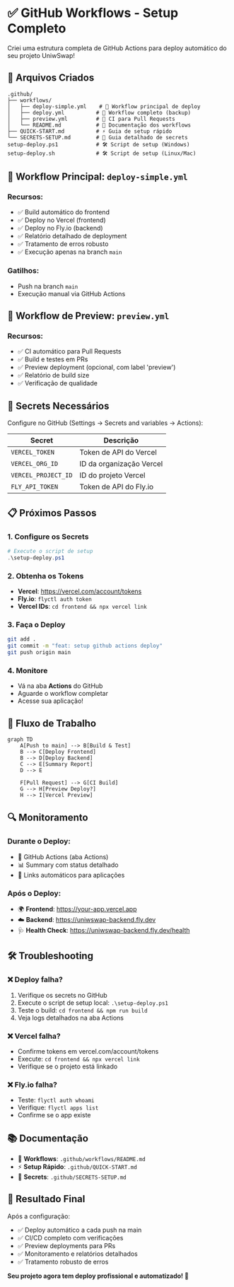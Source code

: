 # ✅ GitHub Workflows - Setup Completo

Criei uma estrutura completa de GitHub Actions para deploy automático do seu projeto UniwSwap!

## 📁 Arquivos Criados

```
.github/
├── workflows/
│   ├── deploy-simple.yml    # 🚀 Workflow principal de deploy
│   ├── deploy.yml          # 🔧 Workflow completo (backup)
│   ├── preview.yml         # 🔧 CI para Pull Requests
│   └── README.md           # 📖 Documentação dos workflows
├── QUICK-START.md          # ⚡ Guia de setup rápido
└── SECRETS-SETUP.md        # 🔐 Guia detalhado de secrets
setup-deploy.ps1            # 🛠️ Script de setup (Windows)
setup-deploy.sh             # 🛠️ Script de setup (Linux/Mac)
```

## 🚀 Workflow Principal: `deploy-simple.yml`

### Recursos:
- ✅ Build automático do frontend
- ✅ Deploy no Vercel (frontend)
- ✅ Deploy no Fly.io (backend)
- ✅ Relatório detalhado de deployment
- ✅ Tratamento de erros robusto
- ✅ Execução apenas na branch `main`

### Gatilhos:
- Push na branch `main`
- Execução manual via GitHub Actions

## 🔧 Workflow de Preview: `preview.yml`

### Recursos:
- ✅ CI automático para Pull Requests
- ✅ Build e testes em PRs
- ✅ Preview deployment (opcional, com label 'preview')
- ✅ Relatório de build size
- ✅ Verificação de qualidade

## 🔐 Secrets Necessários

Configure no GitHub (Settings → Secrets and variables → Actions):

| Secret | Descrição |
|--------|-----------|
| `VERCEL_TOKEN` | Token de API do Vercel |
| `VERCEL_ORG_ID` | ID da organização Vercel |
| `VERCEL_PROJECT_ID` | ID do projeto Vercel |
| `FLY_API_TOKEN` | Token de API do Fly.io |

## 📋 Próximos Passos

### 1. Configure os Secrets
```powershell
# Execute o script de setup
.\setup-deploy.ps1
```

### 2. Obtenha os Tokens
- **Vercel**: https://vercel.com/account/tokens
- **Fly.io**: `flyctl auth token`
- **Vercel IDs**: `cd frontend && npx vercel link`

### 3. Faça o Deploy
```bash
git add .
git commit -m "feat: setup github actions deploy"
git push origin main
```

### 4. Monitore
- Vá na aba **Actions** do GitHub
- Aguarde o workflow completar
- Acesse sua aplicação!

## 🎯 Fluxo de Trabalho

```mermaid
graph TD
    A[Push to main] --> B[Build & Test]
    B --> C[Deploy Frontend]
    B --> D[Deploy Backend]
    C --> E[Summary Report]
    D --> E
    
    F[Pull Request] --> G[CI Build]
    G --> H[Preview Deploy?]
    H --> I[Vercel Preview]
```

## 🔍 Monitoramento

### Durante o Deploy:
- 👀 GitHub Actions (aba Actions)
- 📊 Summary com status detalhado
- 🔗 Links automáticos para aplicações

### Após o Deploy:
- 🌍 **Frontend**: https://your-app.vercel.app
- ☁️ **Backend**: https://uniwswap-backend.fly.dev
- 🩺 **Health Check**: https://uniwswap-backend.fly.dev/health

## 🛠️ Troubleshooting

### ❌ Deploy falha?
1. Verifique os secrets no GitHub
2. Execute o script de setup local: `.\setup-deploy.ps1`
3. Teste o build: `cd frontend && npm run build`
4. Veja logs detalhados na aba Actions

### ❌ Vercel falha?
- Confirme tokens em vercel.com/account/tokens
- Execute: `cd frontend && npx vercel link`
- Verifique se o projeto está linkado

### ❌ Fly.io falha?
- Teste: `flyctl auth whoami`
- Verifique: `flyctl apps list`
- Confirme se o app existe

## 📚 Documentação

- 📖 **Workflows**: `.github/workflows/README.md`
- ⚡ **Setup Rápido**: `.github/QUICK-START.md`
- 🔐 **Secrets**: `.github/SECRETS-SETUP.md`

## 🎉 Resultado Final

Após a configuração:
- ✅ Deploy automático a cada push na main
- ✅ CI/CD completo com verificações
- ✅ Preview deployments para PRs
- ✅ Monitoramento e relatórios detalhados
- ✅ Tratamento robusto de erros

**Seu projeto agora tem deploy profissional e automatizado! 🚀**